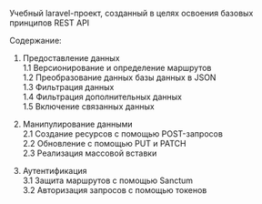 Учебный laravel-проект, созданный в целях освоения базовых принципов REST API 

Содержание:

1. Предоставление данных <br/>
1.1 Версионирование и определение маршрутов <br/>
1.2 Преобразование данных базы данных в JSON <br/>
1.3 Фильтрация данных <br/>
1.4 Фильтрация дополнительных данных <br/>
1.5 Включение связанных данных <br/>

2. Манипулирование данными <br/>
2.1 Создание ресурсов с помощью POST-запросов <br/>
2.2 Обновление с помощью PUT и PATCH <br/>
2.3 Реализация массовой вставки <br/>

3. Аутентификация <br/>
3.1 Защита маршрутов с помощью Sanctum <br/>
3.2 Авторизация запросов с помощью токенов <br/>
